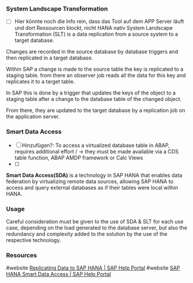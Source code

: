 ### System Landscape Transformation 
- [ ] Hier könnte noch die Info rein, dass das Tool auf dem APP Server läuft und dort Ressourcen blockt, nicht HANA nativ
System Landscape Transformation (SLT) is a data replication from a source system to a target database. 


Changes are recorded in the source database by database triggers and then replicated in a target database. 

Within SAP a change is made to the source table the key is replicated to a staging table. from there an observer job reads all the data for this key and replicates it to a target table. 


In SAP this is done by a trigger that updates the keys of the object to a staging table after a change to the database table of the changed object. 

From there, they are updated to the target database by a replication job on the application server.

### Smart Data Access
- [ ] Hinzufügen?: To access a virtualized database table in ABAP,  requires additional effort /    -> they must be made available via a CDS table function, ABAP AMDP framework or Calc Views
- [ ] 
**Smart Data Access(SDA)** is a technology in SAP HANA that enables data federation by virtualizing remote data sources, allowing SAP HANA to access and query external databases as if their tables were local within HANA.
### Usage
Careful consideration must be given to the use of SDA & SLT for each use case, depending on the load generated to the database server, but also the redundancy and complexity added to the solution by the use of the respective technology.
### Resources
#website [Replicating Data to SAP HANA | SAP Help Portal](https://help.sap.com/docs/SAP_LANDSCAPE_TRANSFORMATION_REPLICATION_SERVER/007c373fcacb4003b990c6fac29a26e4/59eeabf5511d48d6b21326880fd58fd9.html?locale=en-US&q=System+Landscape+Transformation)
#website [SAP HANA Smart Data Access | SAP Help Portal](https://help.sap.com/docs/SAP_HANA_PLATFORM/6b94445c94ae495c83a19646e7c3fd56/a07c7ff25997460bbcb73099fb59007d.html?locale=en-US&q=smart+data+access)

